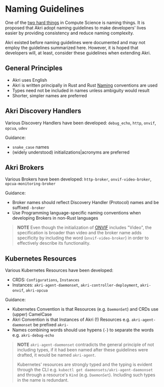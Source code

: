 # Naming Guidelines

One of the [two hard things](https://martinfowler.com/bliki/TwoHardThings.html) in Compute Science is naming things. It is proposed that Akri adopt naming guidelines to make developers' lives easier by providing consistency and reduce naming complexity.

Akri existed before naming guidelines were documented and may not employ the guidelines summarized here. However, it is hoped that developers will, at least, consider these guidelines when extending Akri.

## General Principles

+ Akri uses English
+ Akri is written principally in Rust and Rust [Naming](https://rust-lang.github.io/api-guidelines/naming.html) conventions are used
+ Types need not be included in names unless ambiguity would result
+ Shorter, simpler names are preferred

## Akri Discovery Handlers

Various Discovery Handlers have been developed: `debug_echo`, `http`, `onvif`, `opcua`, `udev`

Guidance:

+ `snake_case` names
+ (widely understood) initializations|acronyms are preferred

## Akri Brokers

Various Brokers have been developed: `http-broker`, `onvif-video-broker`, `opcua-monitoring-broker`

Guidance:

+ Broker names should reflect Discovery Handler (Protocol) names and be suffixed `-broker`
+ Use Programming language-specific naming conventions when developing Brokers in non-Rust languages

> **NOTE** Even though the initialization of [ONVIF](https://en.wikipedia.org/wiki/ONVIF) includes "Video", the specification is broader than video and the broker name adds specificity by including the word (`onvif-video-broker`) in order to effectively describe its functionality.

## Kubernetes Resources

Various Kubernetes Resources have been developed:

+ CRDS: `Configurations`, `Instances`
+ Instances: `akri-agent-daemonset`, `akri-controller-deployment`, `akri-onvif`, `akri-opcua`

Guidance:

+ Kubernetes Convention is that Resources (e.g. `DaemonSet`) and CRDs use (upper) CamelCase
+ Akri Convention is that Instances of Akri (!) Resources e.g. `akri-agent-daemonset` be prefixed `akri-`
+ Names combining words should use hypens (`-`) to separate the words e.g. `akri-debug-echo`

> **NOTE** `akri-agent-daemonset` contradicts the general principle of not including types, if it had been named after these guidelines were drafted, it would be named `akri-agent`.
>
> Kubernetes' resources are strongly typed and the typing is evident through the CLI e.g. `kubectl get daemonsets/akri-agent-daemonset` and through a resource's `Kind` (e.g. `DaemonSet`). Including such types in the name is redundant.


